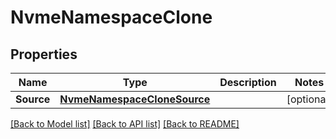 # NvmeNamespaceClone

## Properties

Name | Type | Description | Notes
------------ | ------------- | ------------- | -------------
**Source** | [**NvmeNamespaceCloneSource**](nvme_namespace_clone_source.md) |  | [optional] 

[[Back to Model list]](../README.md#documentation-for-models) [[Back to API list]](../README.md#documentation-for-api-endpoints) [[Back to README]](../README.md)



